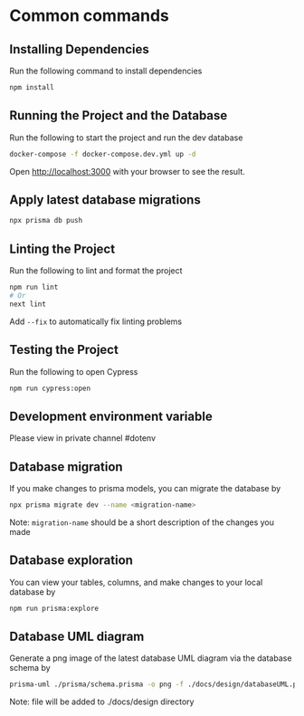 # Common commands

## Installing Dependencies

Run the following command to install dependencies

```bash
npm install
```

## Running the Project and the Database

Run the following to start the project and run the dev database

```bash
docker-compose -f docker-compose.dev.yml up -d
```

Open [http://localhost:3000](http://localhost:3000) with your browser to see the result.

## Apply latest database migrations

```bash
npx prisma db push
```

## Linting the Project

Run the following to lint and format the project

```bash
npm run lint
# Or
next lint
```

Add `--fix` to automatically fix linting problems

## Testing the Project

Run the following to open Cypress

```bash
npm run cypress:open
```

## Development environment variable

Please view in private channel #dotenv

## Database migration

If you make changes to prisma models, you can migrate the database by

```bash
npx prisma migrate dev --name <migration-name>
```

Note: `migration-name` should be a short description of the changes you made

## Database exploration

You can view your tables, columns, and make changes to your local database by

```bash
npm run prisma:explore
```

## Database UML diagram

Generate a png image of the latest database UML diagram via the database schema by

```bash
prisma-uml ./prisma/schema.prisma -o png -f ./docs/design/databaseUML.png
```

Note: file will be added to ./docs/design directory
